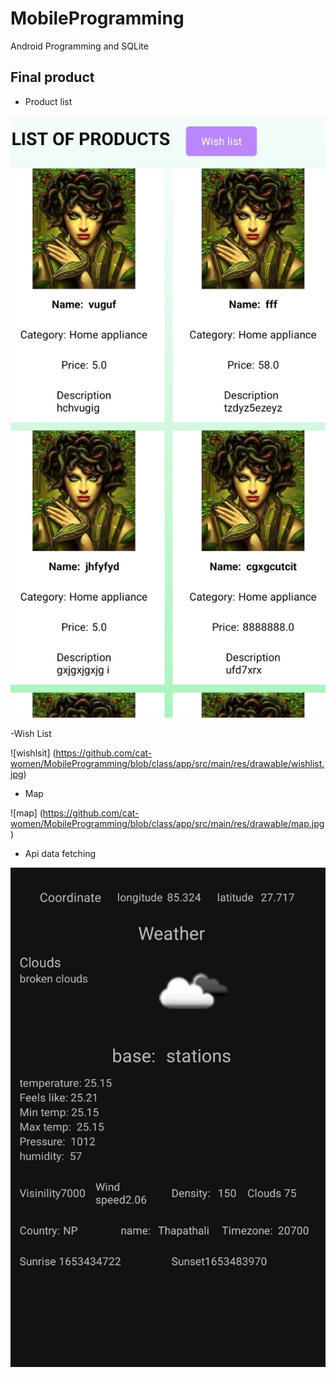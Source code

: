 # MobileProgramming
Android Programming  and SQLite

## Final product

- Product list 

![product list ](https://github.com/cat-women/MobileProgramming/blob/class/app/src/main/res/drawable/productlsit.jpg)

-Wish List 

![wishlsit] (https://github.com/cat-women/MobileProgramming/blob/class/app/src/main/res/drawable/wishlist.jpg)

- Map 

![map] (https://github.com/cat-women/MobileProgramming/blob/class/app/src/main/res/drawable/map.jpg)

- Api data fetching 

![api](https://github.com/cat-women/MobileProgramming/blob/class/app/src/main/res/drawable/api.jpg)

